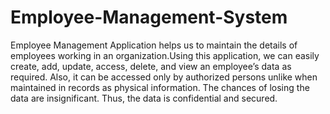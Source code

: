 # Employee-Management-System
Employee Management Application helps us to maintain the details of employees working in an organization.Using this application, we can easily create, add, update, access, delete, and view an employee’s data as required. Also, it can be accessed only by authorized persons unlike when maintained in records as physical information. The chances of losing the data are insignificant. Thus, the data is confidential and secured.

